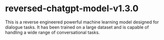 # reversed-chatgpt-model-v1.3.0
This is a reverse engineered powerful machine learning model designed for dialogue tasks. It has been trained on a large dataset and is capable of handling a wide range of conversational tasks.
